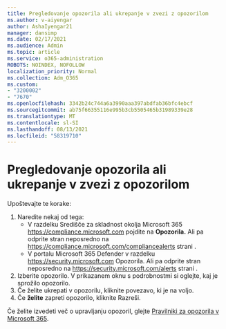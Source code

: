 ```yaml
---
title: Pregledovanje opozorila ali ukrepanje v zvezi z opozorilom
ms.author: v-aiyengar
author: AshaIyengar21
manager: dansimp
ms.date: 02/17/2021
ms.audience: Admin
ms.topic: article
ms.service: o365-administration
ROBOTS: NOINDEX, NOFOLLOW
localization_priority: Normal
ms.collection: Adm_O365
ms.custom:
- "3200002"
- "7670"
ms.openlocfilehash: 3342b24c744a6a3990aaa397abdfab36bfc4ebcf
ms.sourcegitcommit: ab75f66355116e995b3cb5505465b31989339e28
ms.translationtype: MT
ms.contentlocale: sl-SI
ms.lasthandoff: 08/13/2021
ms.locfileid: "58319710"
---
```

# <a name="review-or-act-on-an-alert"></a>Pregledovanje opozorila ali ukrepanje v zvezi z opozorilom

Upoštevajte te korake:

1. Naredite nekaj od tega:
   - V razdelku Središče za skladnost okolja Microsoft 365 <https://compliance.microsoft.com> pojdite na **Opozorila.** Ali pa odprite stran neposredno na <https://compliance.microsoft.com/compliancealerts> strani .
   - V portalu Microsoft 365 Defender v razdelku <https://security.microsoft.com> Opozorila.  Ali pa odprite stran neposredno na <https://security.microsoft.com/alerts> strani .
2. Izberite opozorilo. V prikazanem oknu s podrobnostmi si oglejte, kaj je sprožilo opozorilo.
3. Če želite ukrepati v opozorilu, kliknite povezavo, ki je na voljo.
4. Če **želite** zapreti opozorilo, kliknite Razreši.

Če želite izvedeti več o upravljanju opozoril, glejte [Pravilniki za opozorila v Microsoft 365](https://docs.microsoft.com/microsoft-365/compliance/alert-policies).
